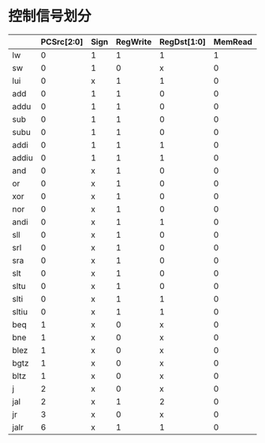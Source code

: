 # 控制信号划分

|       | PCSrc[2:0] | Sign | RegWrite | RegDst[1:0] | MemRead | MemWrite | MemtoReg[1:0] | ALUSrc1 | ALUSrc2 | ExtOp | LuOp |
| ----- | ---------- | ---- | -------- | ----------- | ------- | -------- | ------------- | ------- | ------- | ----- | ---- |
| lw    | 0          | 1    | 1        | 1           | 1       | 0        | 1             | 0       | 1       | 1     | 0    |
| sw    | 0          | 1    | 0        | x           | 0       | 1        | x             | 0       | 1       | 1     | 0    |
| lui   | 0          | x    | 1        | 1           | 0       | 0        | 0             | 0       | 1       | x     | 1    |
| add   | 0          | 1    | 1        | 0           | 0       | 0        | 0             | 0       | 0       | x     | x    |
| addu  | 0          | 1    | 1        | 0           | 0       | 0        | 0             | 0       | 0       | x     | x    |
| sub   | 0          | 1    | 1        | 0           | 0       | 0        | 0             | 0       | 0       | x     | x    |
| subu  | 0          | 1    | 1        | 0           | 0       | 0        | 0             | 0       | 0       | x     | x    |
| addi  | 0          | 1    | 1        | 1           | 0       | 0        | 0             | 0       | 1       | 1     | 0    |
| addiu | 0          | 1    | 1        | 1           | 0       | 0        | 0             | 0       | 1       | 1     | 0    |
| and   | 0          | x    | 1        | 0           | 0       | 0        | 0             | 0       | 0       | x     | x    |
| or    | 0          | x    | 1        | 0           | 0       | 0        | 0             | 0       | 0       | x     | x    |
| xor   | 0          | x    | 1        | 0           | 0       | 0        | 0             | 0       | 0       | x     | x    |
| nor   | 0          | x    | 1        | 0           | 0       | 0        | 0             | 0       | 0       | x     | x    |
| andi  | 0          | x    | 1        | 1           | 0       | 0        | 0             | 0       | 1       | 0     | 0    |
| sll   | 0          | x    | 1        | 0           | 0       | 0        | 0             | 1       | 0       | x     | x    |
| srl   | 0          | x    | 1        | 0           | 0       | 0        | 0             | 1       | 0       | x     | x    |
| sra   | 0          | x    | 1        | 0           | 0       | 0        | 0             | 1       | 0       | x     | x    |
| slt   | 0          | x    | 1        | 0           | 0       | 0        | 0             | 0       | 0       | x     | x    |
| sltu  | 0          | x    | 1        | 0           | 0       | 0        | 0             | 0       | 0       | x     | x    |
| slti  | 0          | x    | 1        | 1           | 0       | 0        | 0             | 0       | 1       | 1     | 0    |
| sltiu | 0          | x    | 1        | 1           | 0       | 0        | 0             | 0       | 1       | 1     | 0    |
| beq   | 1          | x    | 0        | x           | 0       | 0        | x             | 0       | 0       | x     | x    |
| bne   | 1          | x    | 0        | x           | 0       | 0        | 0             | 0       | 0       | x     | x    |
| blez  | 1          | x    | 0        | x           | 0       | 0        | 0             | 0       | 0       | x     | x    |
| bgtz  | 1          | x    | 0        | x           | 0       | 0        | 0             | 0       | 0       | x     | x    |
| bltz  | 1          | x    | 0        | x           | 0       | 0        | 0             | 0       | 0       | x     | x    |
| j     | 2          | x    | 0        | x           | 0       | 0        | x             | x       | x       | x     | x    |
| jal   | 2          | x    | 1        | 2           | 0       | 0        | 2             | x       | x       | x     | x    |
| jr    | 3          | x    | 0        | x           | 0       | 0        | x             | x       | x       | x     | x    |
| jalr  | 6          | x    | 1        | 1           | 0       | 0        | 2             | x       | x       | x     | x    |
